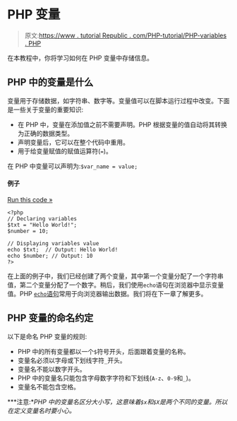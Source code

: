 # PHP 变量

> 原文:[https://www . tutorial Republic . com/PHP-tutorial/PHP-variables . PHP](https://www.tutorialrepublic.com/php-tutorial/php-variables.php)

在本教程中，你将学习如何在 PHP 变量中存储信息。

## PHP 中的变量是什么

变量用于存储数据，如字符串、数字等。变量值可以在脚本运行过程中改变。下面是一些关于变量的重要知识:

*   在 PHP 中，变量在添加值之前不需要声明。PHP 根据变量的值自动将其转换为正确的数据类型。
*   声明变量后，它可以在整个代码中重用。
*   用于给变量赋值的赋值运算符(`=`)。

在 PHP 中变量可以声明为:`$var_name = value;`

#### 例子

[Run this code »](../codelab.php?topic=php&file=variables "Run this code to view the output")

```
<?php
// Declaring variables
$txt = "Hello World!";
$number = 10;

// Displaying variables value
echo $txt;  // Output: Hello World!
echo $number; // Output: 10
?>
```

在上面的例子中，我们已经创建了两个变量，其中第一个变量分配了一个字符串值，第二个变量分配了一个数字。稍后，我们使用`echo`语句在浏览器中显示变量值。PHP [`echo`语句](php-echo-and-print-statements.php)常用于向浏览器输出数据。我们将在下一章了解更多。

## PHP 变量的命名约定

以下是命名 PHP 变量的规则:

*   PHP 中的所有变量都以一个`$`符号开头，后面跟着变量的名称。
*   变量名必须以字母或下划线字符`_`开头。
*   变量名不能以数字开头。
*   PHP 中的变量名只能包含字母数字字符和下划线(`A-z`、`0-9`和`_`)。
*   变量名不能包含空格。

 ***注意:**PHP 中的变量名区分大小写，这意味着`$x`和`$X`是两个不同的变量。所以在定义变量名时要小心。*